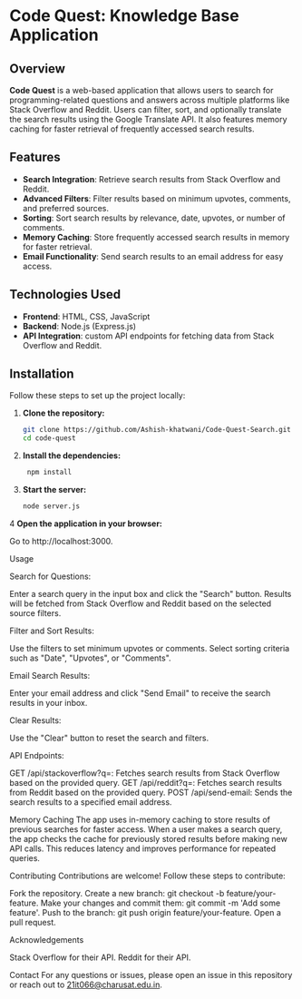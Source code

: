 # Code Quest: Knowledge Base Application

## Overview

**Code Quest** is a web-based application that allows users to search for programming-related questions and answers across multiple platforms like Stack Overflow and Reddit. Users can filter, sort, and optionally translate the search results using the Google Translate API. It also features memory caching for faster retrieval of frequently accessed search results.

## Features

- **Search Integration**: Retrieve search results from Stack Overflow and Reddit.
- **Advanced Filters**: Filter results based on minimum upvotes, comments, and preferred sources.
- **Sorting**: Sort search results by relevance, date, upvotes, or number of comments.
- **Memory Caching**: Store frequently accessed search results in memory for faster retrieval.
- **Email Functionality**: Send search results to an email address for easy access.

## Technologies Used

- **Frontend**: HTML, CSS, JavaScript
- **Backend**: Node.js (Express.js)
- **API Integration**: custom API endpoints for fetching data from Stack Overflow and Reddit.

## Installation

Follow these steps to set up the project locally:

1. **Clone the repository:**

   ```bash
   git clone https://github.com/Ashish-khatwani/Code-Quest-Search.git
   cd code-quest

2. **Install the dependencies:**

   ```bash
    npm install

3. **Start the server:**

   ```bash
   node server.js

4 **Open the application in your browser:**

  Go to http://localhost:3000.


Usage

Search for Questions:

Enter a search query in the input box and click the "Search" button.
Results will be fetched from Stack Overflow and Reddit based on the selected source filters.


Filter and Sort Results:

Use the filters to set minimum upvotes or comments.
Select sorting criteria such as "Date", "Upvotes", or "Comments".


Email Search Results:

Enter your email address and click "Send Email" to receive the search results in your inbox.


Clear Results:

Use the "Clear" button to reset the search and filters.


API Endpoints:

GET /api/stackoverflow?q=<query>: Fetches search results from Stack Overflow based on the provided query.
GET /api/reddit?q=<query>: Fetches search results from Reddit based on the provided query.
POST /api/send-email: Sends the search results to a specified email address.

Memory Caching
The app uses in-memory caching to store results of previous searches for faster access. When a user makes a search query, the app checks the cache for previously stored results before making new API calls. This reduces latency and improves performance for repeated queries.

Contributing
Contributions are welcome! Follow these steps to contribute:

Fork the repository.
Create a new branch: git checkout -b feature/your-feature.
Make your changes and commit them: git commit -m 'Add some feature'.
Push to the branch: git push origin feature/your-feature.
Open a pull request.

Acknowledgements

Stack Overflow for their API.
Reddit for their API.

Contact
For any questions or issues, please open an issue in this repository or reach out to 21it066@charusat.edu.in.
